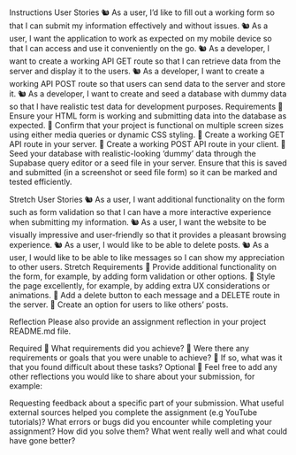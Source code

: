 Instructions
User Stories
🐿️ As a user, I’d like to fill out a working form so that I can submit my information effectively and without issues.
🐿️ As a user, I want the application to work as expected on my mobile device so that I can access and use it conveniently on the go.
🐿️ As a developer, I want to create a working API GET route so that I can retrieve data from the server and display it to the users.
🐿️ As a developer, I want to create a working API POST route so that users can send data to the server and store it.
🐿️ As a developer, I want to create and seed a database with dummy data so that I have realistic test data for development purposes.
Requirements
🎯 Ensure your HTML form is working and submitting data into the database as expected.
🎯 Confirm that your project is functional on multiple screen sizes using either media queries or dynamic CSS styling.
🎯 Create a working GET API route in your server.
🎯 Create a working POST API route in your client.
🎯 Seed your database with realistic-looking ‘dummy’ data through the Supabase query editor or a seed file in your server. Ensure that this is saved and submitted (in a screenshot or seed file form) so it can be marked and tested efficiently.

Stretch User Stories
🐿️ As a user, I want additional functionality on the form such as form validation so that I can have a more interactive experience when submitting my information.
🐿️ As a user, I want the website to be visually impressive and user-friendly so that it provides a pleasant browsing experience.
🐿️ As a user, I would like to be able to delete posts.
🐿️ As a user, I would like to be able to like messages so I can show my appreciation to other users.
Stretch Requirements
🏹 Provide additional functionality on the form, for example, by adding form validation or other options.
🏹 Style the page excellently, for example, by adding extra UX considerations or animations.
🏹 Add a delete button to each message and a DELETE route in the server.
🏹 Create an option for users to like others’ posts.

Reflection
Please also provide an assignment reflection in your project README.md file.

Required
🎯 What requirements did you achieve?
🎯 Were there any requirements or goals that you were unable to achieve?
🎯 If so, what was it that you found difficult about these tasks?
Optional
🏹 Feel free to add any other reflections you would like to share about your submission, for example:

Requesting feedback about a specific part of your submission.
What useful external sources helped you complete the assignment (e.g YouTube tutorials)?
What errors or bugs did you encounter while completing your assignment? How did you solve them?
What went really well and what could have gone better?
